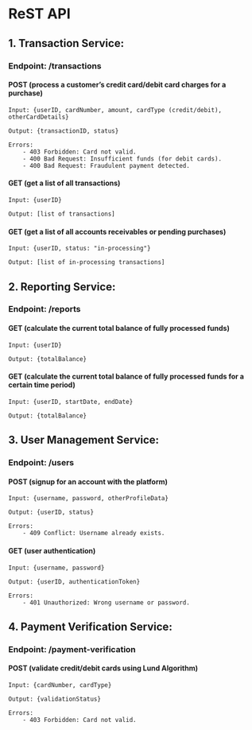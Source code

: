 # ReST API

## 1. Transaction Service:

### Endpoint: /transactions

#### POST (process a customer’s credit card/debit card charges for a purchase)
    Input: {userID, cardNumber, amount, cardType (credit/debit), otherCardDetails}
    
    Output: {transactionID, status}
    
    Errors:
        - 403 Forbidden: Card not valid.
        - 400 Bad Request: Insufficient funds (for debit cards).
        - 400 Bad Request: Fraudulent payment detected.
#### GET (get a list of all transactions)
    Input: {userID}
    
    Output: [list of transactions]
    
#### GET (get a list of all accounts receivables or pending purchases)
    Input: {userID, status: "in-processing"}
    
    Output: [list of in-processing transactions]
    
## 2. Reporting Service:

### Endpoint: /reports

#### GET (calculate the current total balance of fully processed funds)
    Input: {userID}
    
    Output: {totalBalance}
    
#### GET (calculate the current total balance of fully processed funds for a certain time period)
    Input: {userID, startDate, endDate}
    
    Output: {totalBalance}
    
## 3. User Management Service:

### Endpoint: /users

#### POST (signup for an account with the platform)
    Input: {username, password, otherProfileData}
    
    Output: {userID, status}
    
    Errors:
        - 409 Conflict: Username already exists.
        
#### GET (user authentication)
    Input: {username, password}
    
    Output: {userID, authenticationToken}
    
    Errors:
        - 401 Unauthorized: Wrong username or password.
        
## 4. Payment Verification Service:

### Endpoint: /payment-verification

#### POST (validate credit/debit cards using Lund Algorithm)
    Input: {cardNumber, cardType}
    
    Output: {validationStatus}
    
    Errors:
        - 403 Forbidden: Card not valid.

